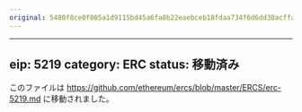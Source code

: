 ```yaml
---
original: 5480f8ce0f005a1d9115bd45a6fa0b22eaebceb18fdaa734f6d6dd30acffab63
---
```


---
eip: 5219
category: ERC
status: 移動済み
---

このファイルは https://github.com/ethereum/ercs/blob/master/ERCS/erc-5219.md に移動されました。